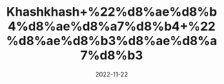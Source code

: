 ---
title: 'Khashkhash+%22%d8%ae%d8%b4%d8%ae%d8%a7%d8%b4+%22%d8%ae%d8%b3%d8%ae%d8%a7%d8%b3'
date: '2022-11-22' 
metatag: '' 
inventory: '0' 
draft: false 
# meta description 
shortDescripton: 'Poppy+Seeds%22++Kashkhas+is+high+in+essential+nutrients+and+antioxidants%2c+which+help+reduce+skin+inflammations%2c+infections+and+improve+overall+hair+and+skin.++Apart+from+that%2c+it+is+used+in+dishes+for+fragrance+and+taste.'
description: 'Seed+%d8%aa%d8%ae%d9%85++%d8%a8%db%8c%d8%ac'
longdescription: ''
tags: ''
brand: ''
subCategory: ''
unit: '250 gm-Pk'
sellCount: '0'
featured: True
# product Price
price: '250.0'
# Product Short Description
shortDescription: 'Poppy+Seeds%22++Kashkhas+is+high+in+essential+nutrients+and+antioxidants%2c+which+help+reduce+skin+inflammations%2c+infections+and+improve+overall+hair+and+skin.++Apart+from+that%2c+it+is+used+in+dishes+for+fragrance+and+taste.'
productID: '92B38A63-A02A-ED11-9968-005056B3A416'
type: 'products'
category: 'Seed+%d8%aa%d8%ae%d9%85++%d8%a8%db%8c%d8%ac' 
thumnailproduct: 'https://eraconnect.blob.core.windows.net/product-images/aminsaddiquidawakhana/92B38A63-A02A-ED11-9968-005056B3A416.webp' 
images:
  - image: 'https://eraconnect.blob.core.windows.net/product-images/aminsaddiquidawakhana/92B38A63-A02A-ED11-9968-005056B3A416.webp'  
Variants:
---